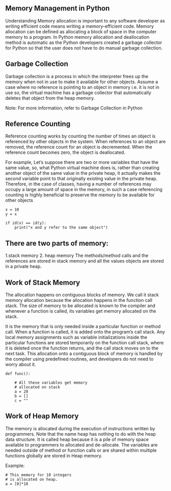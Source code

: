 ## Memory Management in Python
Understanding Memory allocation is important to any software developer as writing efficient code means writing a memory-efficient code.
Memory allocation can be defined as allocating a block of space in the computer memory to a program.
In Python memory allocation and deallocation method is automatic as the Python developers created a garbage collector for Python so that the user does not have to do manual 
garbage collection.

## Garbage Collection
Garbage collection is a process in which the interpreter frees up the memory when not in use to make it available for other objects.
Assume a case where no reference is pointing to an object in memory i.e. it is not in use so, 
the virtual machine has a garbage collector that automatically deletes that object from the heap memory.

Note: For more information, refer to Garbage Collection in Python

## Reference Counting
Reference counting works by counting the number of times an object is referenced by other objects in the system. 
When references to an object are removed, the reference count for an object is decremented. When the reference count becomes zero, the object is deallocated.

For example, Let’s suppose there are two or more variables that have the same value, so, 
what Python virtual machine does is, rather than creating another object of the same value in the private heap, 
it actually makes the second variable point to that originally existing value in the private heap. Therefore, in the case of classes, 
having a number of references may occupy a large amount of space in the memory, 
in such a case referencing counting is highly beneficial to preserve the memory to be available for other objects

```
x = 10
y = x 

if id(x) == id(y): 
	print("x and y refer to the same object") 
```

## There are two parts of memory:

1.stack memory
2. heap memory
The methods/method calls and the references are stored in stack memory and all the values objects are stored in a private heap.

## Work of Stack Memory
The allocation happens on contiguous blocks of memory. We call it stack memory allocation because the allocation happens in the function call stack. 
The size of memory to be allocated is known to the compiler and whenever a function is called, its variables get memory allocated on the stack.

It is the memory that is only needed inside a particular function or method call. 
When a function is called, it is added onto the program’s call stack. 
Any local memory assignments such as variable initializations inside the particular functions are stored temporarily on the function call stack, 
where it is deleted once the function returns, and the call stack moves on to the next task. 
This allocation onto a contiguous block of memory is handled by the compiler using predefined routines, and developers do not need to worry about it.

``` 
def func(): 
		
	# All these variables get memory 
	# allocated on stack 
	a = 20
	b = [] 
	c = "" 

```

## Work of Heap Memory
The memory is allocated during the execution of instructions written by programmers.
Note that the name heap has nothing to do with the heap data structure. 
It is called heap because it is a pile of memory space available to programmers to allocated and de-allocate. 
The variables are needed outside of method or function calls or are shared within multiple functions globally are stored in Heap memory.

Example:
```
# This memory for 10 integers 
# is allocated on heap. 
a = [0]*10

```
